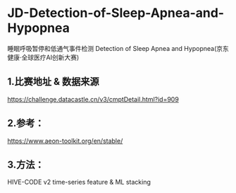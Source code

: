 # JD-Detection-of-Sleep-Apnea-and-Hypopnea
睡眠呼吸暂停和低通气事件检测 Detection of Sleep Apnea and Hypopnea(京东健康·全球医疗AI创新大赛)

## 1.比赛地址 & 数据来源

https://challenge.datacastle.cn/v3/cmptDetail.html?id=909

## 2.参考：
https://www.aeon-toolkit.org/en/stable/

## 3.方法：
HIVE-CODE v2
time-series feature & ML stacking
